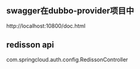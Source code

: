 

## swagger在dubbo-provider项目中
http://localhost:10800/doc.html

## redisson api
com.springcloud.auth.config.RedissonController  
